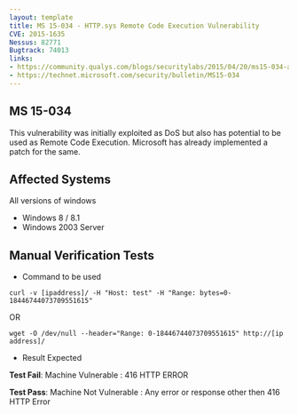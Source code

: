 ```yaml
---
layout: template
title: MS 15-034 - HTTP.sys Remote Code Execution Vulnerability
CVE: 2015-1635
Nessus: 82771
Bugtrack: 74013
links:
- https://community.qualys.com/blogs/securitylabs/2015/04/20/ms15-034-analyze-and-remote-detection
- https://technet.microsoft.com/security/bulletin/MS15-034
---
```


MS 15-034
---------------
This vulnerability was initially exploited as DoS but also has potential to be used as Remote Code Execution. Microsoft has already implemented a patch for the same.


Affected Systems
----------------

All versions of windows

* Windows 8 / 8.1
* Windows 2003 Server

Manual Verification Tests
-------------------------

* Command to be used

```
curl -v [ipaddress]/ -H "Host: test" -H "Range: bytes=0-18446744073709551615"
```

OR

```
wget -O /dev/null --header="Range: 0-18446744073709551615" http://[ip address]/
```

* Result Expected

**Test Fail**: Machine Vulnerable : 416 HTTP ERROR

**Test Pass**: Machine Not Vulnerable : Any error or response other then 416 HTTP Error
